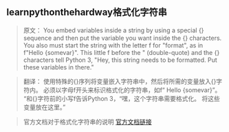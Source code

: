  ## learnpythonthehardway格式化字符串
 
> 原文：
 You embed variables inside a string by using a special {} sequence and then put the variable you want inside the {} characters. You also must start the string with the letter f for "format", as in f"Hello {somevar}". This little f before the " (double-quote) and the {} characters tell Python 3, "Hey, this string needs to be formatted. Put these variables in there."
 
> 翻译：
使用特殊的{}序列将变量嵌入字符串中，然后将所需的变量放入{}字符内。 必须以字母f开头来标识格式化的字符串，如f“ Hello {somevar}”。 “和{}字符前的小写f告诉Python 3，“嘿，这个字符串需要格式化。 将这些变量放在这里。”

> 官方文档对于格式化字符串的说明
[官方文档链接](https://docs.python.org/zh-cn/3/tutorial/inputoutput.html#formatted-string-literals)
